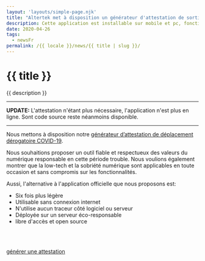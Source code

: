 ```yaml
---
layout: 'layouts/simple-page.njk'
title: "Altertek met à disposition un générateur d'attestation de sortie alternatif"
description: Cette application est installable sur mobile et pc, fonctionne hors-ligne et ne stocke aucune donnée.
date: 2020-04-26
tags:
  - newsFr
permalink: /{{ locale }}/news/{{ title | slug }}/
---
```


<h1 class="section-title">{{ title }}</h1>

<p class="lead-text">{{ description }}</p>

<hr/>

**UPDATE:** L'attestation n'étant plus nécessaire, l'application n'est plus en ligne. Sont code source reste néanmoins disponible.

<hr/>

Nous mettons à disposition notre [générateur d’attestation de déplacement dérogatoire COVID-19](https://github.com/altertek/attestation-covid19).

Nous souhaitions proposer un outil fiable et respectueux des valeurs du numérique responsable en cette période trouble.
Nous voulions également montrer que la low-tech et la sobriété numérique sont applicables en toute occasion et sans compromis sur les fonctionnalités.

Aussi, l'alternative à l'application officielle que nous proposons est:
- Six fois plus légère
- Utilisable sans connexion internet
- N'utilise aucun traceur côté logiciel ou serveur
- Déployée sur un serveur éco-responsable
- libre d'accès et open source

<br/><br/>

<p class="text-center"><a class="btn btn-lg btn-altertek text-center" href="https://github.com/altertek/attestation-covid19" role="button" rel="noopener noreferrer" target="_blank">générer une attestation</a></p>
